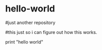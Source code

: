 # hello-world
#just another repository

#this just so i can figure out how this works.

print "hello world"
